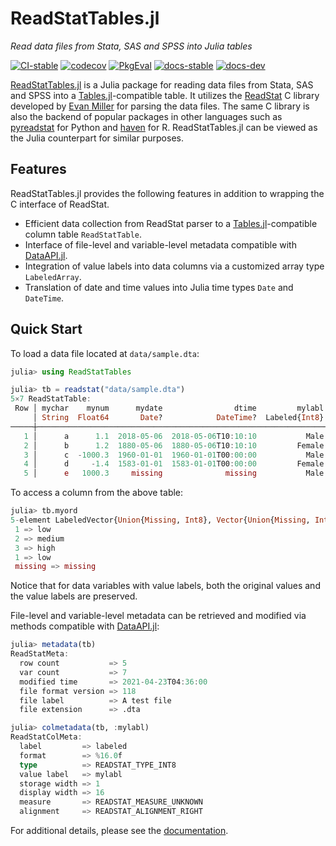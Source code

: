 # ReadStatTables.jl

*Read data files from Stata, SAS and SPSS into Julia tables*

[![CI-stable][CI-stable-img]][CI-stable-url]
[![codecov][codecov-img]][codecov-url]
[![PkgEval][pkgeval-img]][pkgeval-url]
[![docs-stable][docs-stable-img]][docs-stable-url]
[![docs-dev][docs-dev-img]][docs-dev-url]

[CI-stable-img]: https://github.com/junyuan-chen/ReadStatTables.jl/workflows/CI-stable/badge.svg
[CI-stable-url]: https://github.com/junyuan-chen/ReadStatTables.jl/actions?query=workflow%3ACI-stable

[codecov-img]: https://codecov.io/gh/junyuan-chen/ReadStatTables.jl/branch/main/graph/badge.svg
[codecov-url]: https://codecov.io/gh/junyuan-chen/ReadStatTables.jl

[pkgeval-img]: https://juliaci.github.io/NanosoldierReports/pkgeval_badges/R/ReadStatTables.svg
[pkgeval-url]: https://juliaci.github.io/NanosoldierReports/pkgeval_badges/R/ReadStatTables.html

[docs-stable-img]: https://img.shields.io/badge/docs-stable-blue.svg
[docs-stable-url]: https://junyuan-chen.github.io/ReadStatTables.jl/stable/

[docs-dev-img]: https://img.shields.io/badge/docs-dev-blue.svg
[docs-dev-url]: https://junyuan-chen.github.io/ReadStatTables.jl/dev/

[ReadStatTables.jl](https://github.com/junyuan-chen/ReadStatTables.jl)
is a Julia package for reading data files from Stata, SAS and SPSS into
a [Tables.jl](https://github.com/JuliaData/Tables.jl)-compatible table.
It utilizes the [ReadStat](https://github.com/WizardMac/ReadStat) C library
developed by [Evan Miller](https://www.evanmiller.org)
for parsing the data files.
The same C library is also the backend of popular packages in other languages such as
[pyreadstat](https://github.com/Roche/pyreadstat) for Python
and [haven](https://github.com/tidyverse/haven) for R.
ReadStatTables.jl can be viewed as the Julia counterpart for similar purposes.

## Features

ReadStatTables.jl provides the following features in addition to
wrapping the C interface of ReadStat.

- Efficient data collection from ReadStat parser to a [Tables.jl](https://github.com/JuliaData/Tables.jl)-compatible column table `ReadStatTable`.
- Interface of file-level and variable-level metadata compatible with [DataAPI.jl](https://github.com/JuliaData/DataAPI.jl).
- Integration of value labels into data columns via a customized array type `LabeledArray`.
- Translation of date and time values into Julia time types `Date` and `DateTime`.

## Quick Start

To load a data file located at `data/sample.dta`:

```julia
julia> using ReadStatTables

julia> tb = readstat("data/sample.dta")
5×7 ReadStatTable:
 Row │ mychar    mynum      mydate                dtime         mylabl           myord               mytime 
     │ String  Float64       Date?            DateTime?  Labeled{Int8}  Labeled{Int8?}             DateTime 
─────┼──────────────────────────────────────────────────────────────────────────────────────────────────────
   1 │      a      1.1  2018-05-06  2018-05-06T10:10:10           Male             low  1960-01-01T10:10:10
   2 │      b      1.2  1880-05-06  1880-05-06T10:10:10         Female          medium  1960-01-01T23:10:10
   3 │      c  -1000.3  1960-01-01  1960-01-01T00:00:00           Male            high  1960-01-01T00:00:00
   4 │      d     -1.4  1583-01-01  1583-01-01T00:00:00         Female             low  1960-01-01T16:10:10
   5 │      e   1000.3     missing              missing           Male         missing  2000-01-01T00:00:00
```

To access a column from the above table:

```julia
julia> tb.myord
5-element LabeledVector{Union{Missing, Int8}, Vector{Union{Missing, Int8}}, Union{Char, Int32}}:
 1 => low
 2 => medium
 3 => high
 1 => low
 missing => missing
```

Notice that for data variables with value labels,
both the original values and the value labels are preserved.

File-level and variable-level metadata can be retrieved and modified
via methods compatible with [DataAPI.jl](https://github.com/JuliaData/DataAPI.jl):

```julia
julia> metadata(tb)
ReadStatMeta:
  row count           => 5
  var count           => 7
  modified time       => 2021-04-23T04:36:00
  file format version => 118
  file label          => A test file
  file extension      => .dta

julia> colmetadata(tb, :mylabl)
ReadStatColMeta:
  label         => labeled
  format        => %16.0f
  type          => READSTAT_TYPE_INT8
  value label   => mylabl
  storage width => 1
  display width => 16
  measure       => READSTAT_MEASURE_UNKNOWN
  alignment     => READSTAT_ALIGNMENT_RIGHT
```

For additional details, please see the [documentation][docs-stable-url].
